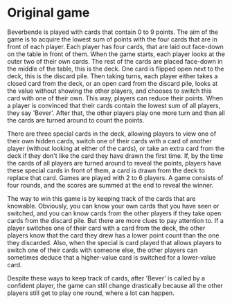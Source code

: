 # Original game
<!-- uitgebreide uitleg van het spel -->
Beverbende is played with cards that contain 0 to 9 points. The aim of the game is to acquire the lowest sum of points with the four cards that are in front of each player. Each player has four cards, that are laid out face-down on the table in front of them. When the game starts, each player looks at the outer two of their own cards. The rest of the cards are placed face-down in the middle of the table, this is the deck. One card is flipped open next to the deck, this is the discard pile. Then taking turns, each player either takes a closed card from the deck, or an open card from the discard pile, looks at the value without showing the other players, and chooses to switch this card with one of their own. This way, players can reduce their points. When a player is convinced that their cards contain the lowest sum of all players, they say 'Bever'. After that, the other players play one more turn and then all the cards are turned around to count the points.

There are three special cards in the deck, allowing players to view one of their own hidden cards, switch one of their cards with a card of another player (without looking at either of the cards), or take an extra card from the deck if they don't like the card they have drawn the first time.
If, by the time the cards of all players are turned around to reveal the points, players have these special cards in front of them, a card is drawn from the deck to replace that card.
Games are played with 2 to 6 players. A game consists of four rounds, and the scores are summed at the end to reveal the winner.

The way to win this game is by keeping track of the cards that are knowable. Obviously, you can know your own cards that you have seen or switched, and you can know cards from the other players if they take open cards from the discard pile. But there are more clues to pay attention to. If a player switches one of their card with a card from the deck, the other players know that the card they drew has a lower point count than the one they discarded. Also, when the special is card played that allows players to switch one of their cards with someone else, the other players can sometimes deduce that a higher-value card is switched for a lower-value card.

Despite these ways to keep track of cards, after 'Bever' is called by a confident player, the game can still change drastically because all the other players still get to play one round, where a lot can happen.
